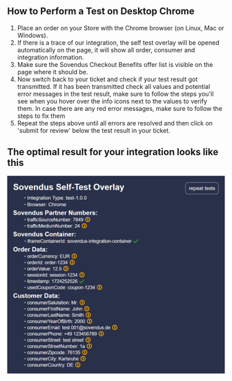 ## How to Perform a Test on Desktop Chrome

1. Place an order on your Store with the Chrome browser (on Linux, Mac or Windows).
2. If there is a trace of our integration, the self test overlay will be opened automatically on the page, it will show all order, consumer and integration information.
3. Make sure the Sovendus Checkout Benefits offer list is visible on the page where it should be.
4. Now switch back to your ticket and check if your test result got transmitted. If it has been transmitted check all values and potential error messages in the test result, make sure to follow the steps you'll see when you hover over the info icons next to the values to verify them. In case there are any red error messages, make sure to follow the steps to fix them
5. Repeat the steps above until all errors are resolved and then click on 'submit for review' below the test result in your ticket.

## The optimal result for your integration looks like this

![vn&cb-image](https://raw.githubusercontent.com/Sovendus-GmbH/Sovendus-Integration-Selftester-Browser-Plugin/main/docs/VN&CB.png)
